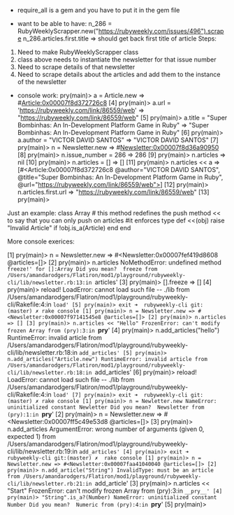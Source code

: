- require_all is a gem and you have to put it in the gem file

- want to be able to have:
n_286 = RubyWeeklyScrapper.new("https://rubyweekly.com/issues/496").scrape
n_286.articles.first.title => should get back first title of article
Steps:
1. Need to make RubyWeeklyScrapper class
2. class above needs to instantiate the newsletter for that issue number
3. Need to scrape details of that newsletter
4. Need to scrape details about the articles and add them to the instance of the newsletter







- console work:
 pry(main)> a = Article.new
=> #<Article:0x00007f8d372726c8>
[4] pry(main)> a.url =  'https://rubyweekly.com/link/86559/web'
=> "https://rubyweekly.com/link/86559/web"
[5] pry(main)> a.title = "Super Bombinhas: An In-Development Platform Game in Ruby"
=> "Super Bombinhas: An In-Development Platform Game in Ruby"
[6] pry(main)> a.author = "VICTOR DAVID SANTOS"
=> "VICTOR DAVID SANTOS"
[7] pry(main)> n = Newsletter.new
=> #<Newsletter:0x00007f8d36a90950>
[8] pry(main)> n.issue_number = 286
=> 286
[9] pry(main)> n.articles
=> nil
[10] pry(main)> n.articles = []
=> []
[11] pry(main)> n.articles << a
=> [#<Article:0x00007f8d372726c8
  @author="VICTOR DAVID SANTOS",
  @title="Super Bombinhas: An In-Development Platform Game in Ruby",
  @url="https://rubyweekly.com/link/86559/web">]
[12] pry(main)> n.articles.first.url
=> "https://rubyweekly.com/link/86559/web"
[13] pry(main)>


Just an example:
class Array
    # this method redefines the push method << to say that you can only push on articles
    #it enforces type
    def <<(obj)
        raise "Invalid Article" if !obj.is_a(Article)
    end
end

More console exerices:

[1] pry(main)> n = Newsletter.new
=> #<Newsletter:0x00007fef419d8608 @articles=[]>
[2] pry(main)> n.articles
NoMethodError: undefined method `freeze!' for []:Array
Did you mean?  freeze
from /Users/amandarodgers/Flatiron/mod1/playground/rubyweekly-cli/lib/newsletter.rb:13:in `articles'
[3] pry(main)> [].freeze
=> []
[4] pry(main)> reload!
LoadError: cannot load such file -- ./lib
from /Users/amandarodgers/Flatiron/mod1/playground/rubyweekly-cli/Rakefile:4:in `load'
[5] pry(main)> exit
➜  rubyweekly-cli git:(master) ✗ rake console
[1] pry(main)> n = Newsletter.new
=> #<Newsletter:0x00007f97141545e8 @articles=[]>
[2] pry(main)> n.articles
=> []
[3] pry(main)> n.articles << "Hello"
FrozenError: can't modify frozen Array
from (pry):3:in `__pry__'
[4] pry(main)> n.add_articles("hello")
RuntimeError: invalid article
from /Users/amandarodgers/Flatiron/mod1/playground/rubyweekly-cli/lib/newsletter.rb:18:in `add_articles'
[5] pry(main)> n.add_articles("Article.new")
RuntimeError: invalid article
from /Users/amandarodgers/Flatiron/mod1/playground/rubyweekly-cli/lib/newsletter.rb:18:in `add_articles'
[6] pry(main)> reload!
LoadError: cannot load such file -- ./lib
from /Users/amandarodgers/Flatiron/mod1/playground/rubyweekly-cli/Rakefile:4:in `load'
[7] pry(main)> exit
➜  rubyweekly-cli git:(master) ✗ rake console
[1] pry(main)> n = Newletter.new
NameError: uninitialized constant Newletter
Did you mean?  Newsletter
from (pry):1:in `__pry__'
[2] pry(main)> n = Newsletter.new
=> #<Newsletter:0x00007ff5c49e53d8 @articles=[]>
[3] pry(main)> n.add_articles
ArgumentError: wrong number of arguments (given 0, expected 1)
from /Users/amandarodgers/Flatiron/mod1/playground/rubyweekly-cli/lib/newsletter.rb:19:in `add_articles'
[4] pry(main)> exit
➜  rubyweekly-cli git:(master) ✗  rake console
[1] pry(main)> n = Newsletter.new
=> #<Newsletter:0x00007faa41040040 @articles=[]>
[2] pry(main)> n.add_article("String")
InvalidType: must be an article
from /Users/amandarodgers/Flatiron/mod1/playground/rubyweekly-cli/lib/newsletter.rb:21:in `add_article'
[3] pry(main)> n.articles << "Start"
FrozenError: can't modify frozen Array
from (pry):3:in `__pry__'
[4] pry(main)> "String".is_a?(Number)
NameError: uninitialized constant Number
Did you mean?  Numeric
from (pry):4:in `__pry__'
[5] pry(main)>
